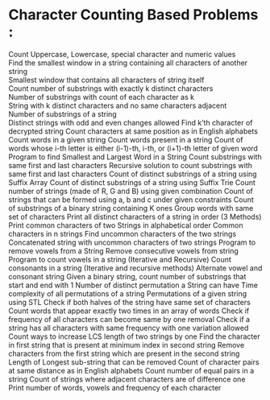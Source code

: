 # Character Counting Based Problems :

Count Uppercase, Lowercase, special character and numeric values</br>
Find the smallest window in a string containing all characters of another string</br>
Smallest window that contains all characters of string itself</br>
Count number of substrings with exactly k distinct characters</br>
Number of substrings with count of each character as k</br>
String with k distinct characters and no same characters adjacent</br>
Number of substrings of a string</br>
Distinct strings with odd and even changes allowed
Find k’th character of decrypted string
Count characters at same position as in English alphabets
Count words in a given string
Count words present in a string
Count of words whose i-th letter is either (i-1)-th, i-th, or (i+1)-th letter of given word
Program to find Smallest and Largest Word in a String
Count substrings with same first and last characters
Recursive solution to count substrings with same first and last characters
Count of distinct substrings of a string using Suffix Array
Count of distinct substrings of a string using Suffix Trie
Count number of strings (made of R, G and B) using given combination
Count of strings that can be formed using a, b and c under given constraints
Count of substrings of a binary string containing K ones
Group words with same set of characters
Print all distinct characters of a string in order (3 Methods)
Print common characters of two Strings in alphabetical order
Common characters in n strings
Find uncommon characters of the two strings
Concatenated string with uncommon characters of two strings
Program to remove vowels from a String
Remove consecutive vowels from string
Program to count vowels in a string (Iterative and Recursive)
Count consonants in a string (Iterative and recursive methods)
Alternate vowel and consonant string
Given a binary string, count number of substrings that start and end with 1
Number of distinct permutation a String can have
Time complexity of all permutations of a string
Permutations of a given string using STL
Check if both halves of the string have same set of characters
Count words that appear exactly two times in an array of words
Check if frequency of all characters can become same by one removal
Check if a string has all characters with same frequency with one variation allowed
Count ways to increase LCS length of two strings by one
Find the character in first string that is present at minimum index in second string
Remove characters from the first string which are present in the second string
Length of Longest sub-string that can be removed
Count of character pairs at same distance as in English alphabets
Count number of equal pairs in a string
Count of strings where adjacent characters are of difference one
Print number of words, vowels and frequency of each character
